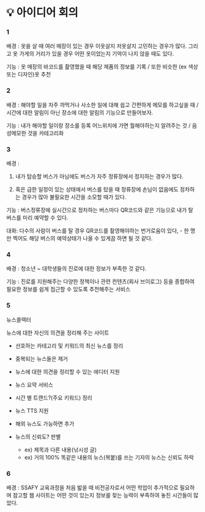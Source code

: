 # :bulb: 아이디어 회의

### 1

배경 : 옷을 살 때 여러 매장이 있는 경우 이옷살지 저옷살지 고민하는 경우가 많다.  그리고 옷 가게의 거리가 있을 경우 어떤 옷이었는지 기억이 나지 않을 때도 있다.

기능 : 옷 매장의 바코드를 촬영했을 때 해당 제품의 정보를 기록 / 또한 비슷한 (ex 색상 또는 디자인)옷 추천



### 2

배경 : 해야할 일을 자주 까먹거나 사소한 일에 대해 쉽고 간편하게 메모를 하고싶을 때 / 시간에 대한 알림이 아닌 장소에 대한 알림의 기능으로 만들어보자.

기능 : 내가 해야할 일이랑 장소를 등록 어느위치에 가면 뭘해야하는지 알려주는 것  / 음성메모한 것을 카테고리화

  

### 3

배경 :  

1. 내가 탑승할 버스가 아님에도 버스가 자주 정류장에서 정지하는 경우가 많다.

2. 혹은 급한 일정이 있는 상태에서 버스를 탔을 때 정류장에 손님이 없음에도 정차하는 경우가 많아 불필요한 시간을 소모할 때가 있다.

기능 : 버스정류장에 실시간으로 정차하는 버스마다 QR코드와 같은 기능으로 내가 탈 버스를 미리 예약할 수 있다.

대화: 다수의 사람이 버스를 탈 경우 QR코드를 촬영해야하는 번거로움이 있다, - 한 명만 찍어도 해당 버스의 예약상태가 나올 수 있게끔 하면 될 것 같다.



### 4

배경 : 청소년 ~ 대학생들의 진로에 대한 정보가 부족한 것 같다.

기능 : 진로를 지원해주는 다양한 정책이나 관련 컨텐츠(회사 브이로그) 등을 종합하여 필요한 정보를 쉽게 접근할 수 있도록 추천해주는 서비스



### 5

뉴스콜렉터

뉴스에 대한 자신의 의견을 정리해 주는 사이트 

- 선호하는 카테고리 및 키워드의 최신 뉴스를 정리
- 중복되는 뉴스들은 제거
- 뉴스에 대한 의견을 정리할 수 있는 에디터 지원

- 뉴스 요약 서비스
- 시간 별 트랜드?(주요 키워드) 정리
- 뉴스 TTS 지원
- 해외 뉴스도 가능하면 추가
- 뉴스의 신뢰도? 판별
  - ex) 제목과 다른 내용(낚시성 글)
  - ex) 거의 100% 똑같은 내용의 뉴스(복붙)를 쓰는 기자의 뉴스는 신뢰도 하락



### 6 

배경 : SSAFY 교육과정을 처음 밟을 때 비전공자로서 어떤 학업이 추가적으로 필요하며 참고할 웹 사이트는 어떤 것이 있는지 정보를 찾는 능력이 부족하여 놓친 시간들이 많았다.

  

